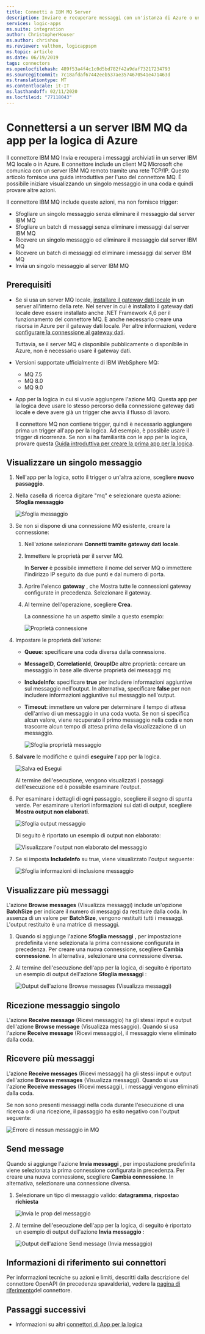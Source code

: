 ```yaml
---
title: Connetti a IBM MQ Server
description: Inviare e recuperare messaggi con un'istanza di Azure o un server IBM MQ locale e app per la logica di Azure
services: logic-apps
ms.suite: integration
author: ChristopherHouser
ms.author: chrishou
ms.reviewer: valthom, logicappspm
ms.topic: article
ms.date: 06/19/2019
tags: connectors
ms.openlocfilehash: 489f53a4f4c1c0d5bd782f42a9daf73217234793
ms.sourcegitcommit: 7c18afdaf67442eeb537ae3574670541e471463d
ms.translationtype: MT
ms.contentlocale: it-IT
ms.lasthandoff: 02/11/2020
ms.locfileid: "77118043"
---
```

# <a name="connect-to-an-ibm-mq-server-from-azure-logic-apps"></a>Connettersi a un server IBM MQ da app per la logica di Azure

Il connettore IBM MQ Invia e recupera i messaggi archiviati in un server IBM MQ locale o in Azure. Il connettore include un client MQ Microsoft che comunica con un server IBM MQ remoto tramite una rete TCP/IP. Questo articolo fornisce una guida introduttiva per l'uso del connettore MQ. È possibile iniziare visualizzando un singolo messaggio in una coda e quindi provare altre azioni.

Il connettore IBM MQ include queste azioni, ma non fornisce trigger:

- Sfogliare un singolo messaggio senza eliminare il messaggio dal server IBM MQ
- Sfogliare un batch di messaggi senza eliminare i messaggi dal server IBM MQ
- Ricevere un singolo messaggio ed eliminare il messaggio dal server IBM MQ
- Ricevere un batch di messaggi ed eliminare i messaggi dal server IBM MQ
- Invia un singolo messaggio al server IBM MQ

## <a name="prerequisites"></a>Prerequisiti

* Se si usa un server MQ locale, [installare il gateway dati locale](../logic-apps/logic-apps-gateway-install.md) in un server all'interno della rete. Nel server in cui è installato il gateway dati locale deve essere installato anche .NET Framework 4,6 per il funzionamento del connettore MQ. È anche necessario creare una risorsa in Azure per il gateway dati locale. Per altre informazioni, vedere [configurare la connessione al gateway dati](../logic-apps/logic-apps-gateway-connection.md).

  Tuttavia, se il server MQ è disponibile pubblicamente o disponibile in Azure, non è necessario usare il gateway dati.

* Versioni supportate ufficialmente di IBM WebSphere MQ:

  * MQ 7.5
  * MQ 8.0
  * MQ 9.0

* App per la logica in cui si vuole aggiungere l'azione MQ. Questa app per la logica deve usare lo stesso percorso della connessione gateway dati locale e deve avere già un trigger che avvia il flusso di lavoro. 

  Il connettore MQ non contiene trigger, quindi è necessario aggiungere prima un trigger all'app per la logica. Ad esempio, è possibile usare il trigger di ricorrenza. Se non si ha familiarità con le app per la logica, provare questa [Guida introduttiva per creare la prima app per la logica](../logic-apps/quickstart-create-first-logic-app-workflow.md). 

## <a name="browse-a-single-message"></a>Visualizzare un singolo messaggio

1. Nell'app per la logica, sotto il trigger o un'altra azione, scegliere **nuovo passaggio**. 

1. Nella casella di ricerca digitare "mq" e selezionare questa azione: **Sfoglia messaggio**

   ![Sfoglia messaggio](media/connectors-create-api-mq/Browse_message.png)

1. Se non si dispone di una connessione MQ esistente, creare la connessione:  

   1. Nell'azione selezionare **Connetti tramite gateway dati locale**.
   
   1. Immettere le proprietà per il server MQ.  

      In **Server** è possibile immettere il nome del server MQ o immettere l'indirizzo IP seguito da due punti e dal numero di porta.
    
   1. Aprire l'elenco **gateway** , che Mostra tutte le connessioni gateway configurate in precedenza. Selezionare il gateway.
    
   1. Al termine dell'operazione, scegliere **Crea**. 
   
      La connessione ha un aspetto simile a questo esempio:

      ![Proprietà connessione](media/connectors-create-api-mq/Connection_Properties.png)

1. Impostare le proprietà dell'azione:

   * **Queue**: specificare una coda diversa dalla connessione.

   * **MessageID**, **CorrelationId**, **GroupID**e altre proprietà: cercare un messaggio in base alle diverse proprietà dei messaggi mq

   * **IncludeInfo**: specificare **true** per includere informazioni aggiuntive sul messaggio nell'output. In alternativa, specificare **false** per non includere informazioni aggiuntive sul messaggio nell'output.

   * **Timeout**: immettere un valore per determinare il tempo di attesa dell'arrivo di un messaggio in una coda vuota. Se non si specifica alcun valore, viene recuperato il primo messaggio nella coda e non trascorre alcun tempo di attesa prima della visualizzazione di un messaggio.

     ![Sfoglia proprietà messaggio](media/connectors-create-api-mq/Browse_message_Props.png)

1. **Salvare** le modifiche e quindi **eseguire** l'app per la logica.

   ![Salva ed Esegui](media/connectors-create-api-mq/Save_Run.png)

   Al termine dell'esecuzione, vengono visualizzati i passaggi dell'esecuzione ed è possibile esaminare l'output.

1. Per esaminare i dettagli di ogni passaggio, scegliere il segno di spunta verde. Per esaminare ulteriori informazioni sui dati di output, scegliere **Mostra output non elaborati**.

   ![Sfoglia output messaggio](media/connectors-create-api-mq/Browse_message_output.png)  

   Di seguito è riportato un esempio di output non elaborato:

   ![Visualizzare l'output non elaborato del messaggio](media/connectors-create-api-mq/Browse_message_raw_output.png)

1. Se si imposta **IncludeInfo** su true, viene visualizzato l'output seguente:

   ![Sfoglia informazioni di inclusione messaggio](media/connectors-create-api-mq/Browse_message_Include_Info.png)

## <a name="browse-multiple-messages"></a>Visualizzare più messaggi

L'azione **Browse messages** (Visualizza messaggi) include un'opzione **BatchSize** per indicare il numero di messaggi da restituire dalla coda.  In assenza di un valore per **BatchSize**, vengono restituiti tutti i messaggi. L'output restituito è una matrice di messaggi.

1. Quando si aggiunge l'azione **Sfoglia messaggi** , per impostazione predefinita viene selezionata la prima connessione configurata in precedenza. Per creare una nuova connessione, scegliere **Cambia connessione**. In alternativa, selezionare una connessione diversa.

1. Al termine dell'esecuzione dell'app per la logica, di seguito è riportato un esempio di output dell'azione **Sfoglia messaggi** :

   ![Output dell'azione Browse messages (Visualizza messaggi)](media/connectors-create-api-mq/Browse_messages_output.png)

## <a name="receive-single-message"></a>Ricezione messaggio singolo

L'azione **Receive message** (Ricevi messaggio) ha gli stessi input e output dell'azione **Browse message** (Visualizza messaggio). Quando si usa l'azione **Receive message** (Ricevi messaggio), il messaggio viene eliminato dalla coda.

## <a name="receive-multiple-messages"></a>Ricevere più messaggi

L'azione **Receive messages** (Ricevi messaggi) ha gli stessi input e output dell'azione **Browse messages** (Visualizza messaggi). Quando si usa l'azione **Receive messages** (Ricevi messaggi), i messaggi vengono eliminati dalla coda.

Se non sono presenti messaggi nella coda durante l'esecuzione di una ricerca o di una ricezione, il passaggio ha esito negativo con l'output seguente:  

![Errore di nessun messaggio in MQ](media/connectors-create-api-mq/MQ_No_Msg_Error.png)

## <a name="send-message"></a>Send message

Quando si aggiunge l'azione **Invia messaggi** , per impostazione predefinita viene selezionata la prima connessione configurata in precedenza. Per creare una nuova connessione, scegliere **Cambia connessione**. In alternativa, selezionare una connessione diversa.

1. Selezionare un tipo di messaggio valido: **datagramma**, **risposta**o **richiesta**  

   ![Invia le prop del messaggio](media/connectors-create-api-mq/Send_Msg_Props.png)

1. Al termine dell'esecuzione dell'app per la logica, di seguito è riportato un esempio di output dell'azione **Invia messaggio** :

   ![Output dell'azione Send message (Invia messaggio)](media/connectors-create-api-mq/Send_Msg_Output.png)

## <a name="connector-reference"></a>Informazioni di riferimento sui connettori

Per informazioni tecniche su azioni e limiti, descritti dalla descrizione del connettore OpenAPI (in precedenza spavalderia), vedere la [pagina di riferimento](/connectors/mq/)del connettore.

## <a name="next-steps"></a>Passaggi successivi

* Informazioni su altri [connettori di App per la logica](../connectors/apis-list.md)
